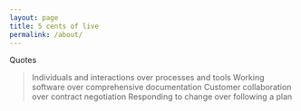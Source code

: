 ```yaml
---
layout: page
title: 5 cents of live
permalink: /about/
---
```

Quotes
> Individuals and interactions over processes and tools
> Working software over comprehensive documentation
> Customer collaboration over contract negotiation
> Responding to change over following a plan
